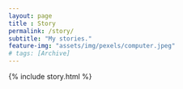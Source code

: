 ```yaml
--- 
layout: page
title : Story 
permalink: /story/
subtitle: "My stories." 
feature-img: "assets/img/pexels/computer.jpeg"
# tags: [Archive]
---
```


{% include story.html %}